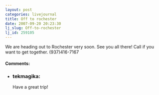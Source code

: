 ```yaml
---
layout: post
categories: livejournal
title: Off to rochester
date: 2007-09-20 20:23:30
lj_slug: Off-to-rochester
lj_id: 259105
---
```

We are heading out to Rochester very soon. See you all there! Call if you want to get together. (937)416-7167


<div id="comments"><h4>Comments:</h4><div class="lj-comments"><ul>
<li><h3>tekmagika: </h3>
<a id="comment-799"></a>
<p>Have a great trip!</p>
</li>
</ul></div></div>
